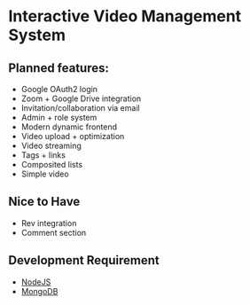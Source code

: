 # Interactive Video Management System

## Planned features:

-   Google OAuth2 login
-   Zoom + Google Drive integration
-   Invitation/collaboration via email
-   Admin + role system
-   Modern dynamic frontend
-   Video upload + optimization
-   Video streaming
-   Tags + links
-   Composited lists
-   Simple video

## Nice to Have

-   Rev integration
-   Comment section

## Development Requirement

-   [NodeJS](https://nodejs.org/)
-   [MongoDB](https://www.mongodb.com/try/download/community)
